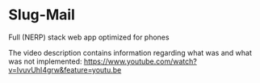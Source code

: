 # Slug-Mail
Full (NERP) stack web app optimized for phones

The video description contains information regarding what was and what was not implemented:
https://www.youtube.com/watch?v=IvuvUhI4grw&feature=youtu.be
